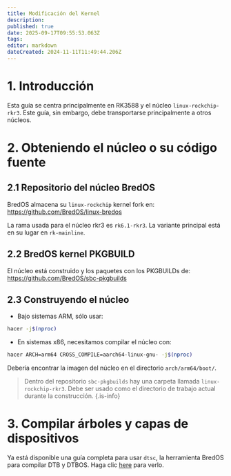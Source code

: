 ```yaml
---
title: Modificación del Kernel
description:
published: true
date: 2025-09-17T09:55:53.063Z
tags:
editor: markdown
dateCreated: 2024-11-11T11:49:44.206Z
---
```


# 1. Introducción

Esta guía se centra principalmente en RK3588 y el núcleo `linux-rockchip-rkr3`.
Este guía, sin embargo, debe transportarse principalmente a otros núcleos.

# 2. Obteniendo el núcleo o su código fuente

## 2.1 Repositorio del núcleo BredOS

BredOS almacena su `linux-rockchip` kernel fork en:
https://github.com/BredOS/linux-bredos

La rama usada para el núcleo rkr3 es `rk6.1-rkr3`.
La variante principal está en su lugar en `rk-mainline`.

## 2.2 BredOS kernel PKGBUILD

El núcleo está construido y los paquetes con los PKGBUILDs de:
https://github.com/BredOS/sbc-pkgbuilds

## 2.3 Construyendo el núcleo

- Bajo sistemas ARM, sólo usar:

```bash
hacer -j$(nproc)
```

- En sistemas x86, necesitamos compilar el núcleo con:

```bash
hacer ARCH=arm64 CROSS_COMPILE=aarch64-linux-gnu- -j$(nproc)
```

Debería encontrar la imagen del núcleo en el directorio `arch/arm64/boot/`.

> Dentro del repositorio `sbc-pkgbuilds` hay una carpeta llamada `linux-rockchip-rkr3`.
> Debe ser usado como el directorio de trabajo actual durante la construcción.
> {.is-info}

# 3. Compilar árboles y capas de dispositivos

Ya está disponible una guía completa para usar `dtsc`, la herramienta BredOS para compilar DTB y DTBOS.
Haga clic [here](/Tools#dtsc-helper-script) para verlo.